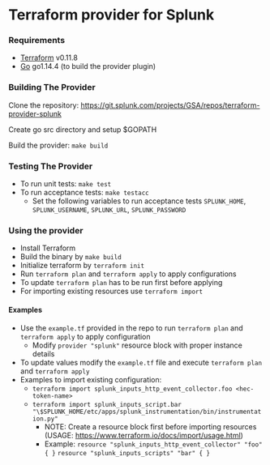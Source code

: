 # **Terraform provider for Splunk**


### Requirements

-	[Terraform](https://www.terraform.io/downloads.html) v0.11.8
-	[Go](https://golang.org/doc/install) go1.14.4 (to build the provider plugin)

### Building The Provider

Clone the repository: https://git.splunk.com/projects/GSA/repos/terraform-provider-splunk

Create go src directory and setup $GOPATH

Build the provider: `make build`

### Testing The Provider
* To run unit tests: `make test`
* To run acceptance tests: `make testacc`
  * Set the following variables to run acceptance tests `SPLUNK_HOME`, `SPLUNK_USERNAME`, `SPLUNK_URL`, `SPLUNK_PASSWORD`

### Using the provider

* Install Terraform
* Build the binary by `make build`
* Initialize terraform by `terraform init`
* Run `terraform plan` and `terraform apply` to apply configurations
* To update `terraform plan` has to be run first before applying
* For importing existing resources use `terraform import`
  
#### Examples
* Use the `example.tf` provided in the repo to run `terraform plan` and `terraform apply` to apply configuration
  * Modify `provider "splunk"` resource block with proper instance details
* To update values modify the `example.tf` file and execute `terraform plan` and `terraform apply` 
* Examples to import existing configuration:
  * `terraform import splunk_inputs_http_event_collector.foo <hec-token-name>`
  * `terraform import splunk_inputs_script.bar "\$SPLUNK_HOME/etc/apps/splunk_instrumentation/bin/instrumentation.py"`
    * NOTE: Create a resource block first before importing resources (USAGE: https://www.terraform.io/docs/import/usage.html)
    * Example: `resource "splunk_inputs_http_event_collector" "foo" { }`
    `resource "splunk_inputs_scripts" "bar" { }`